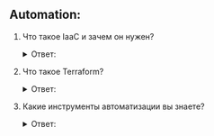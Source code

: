 ## Automation:

1. Что такое IaaC и зачем он нужен?
    <details>
      <summary> Ответ: </summary>

    ***Инфраструктура как код (англ. Infrastructure-as-Code; Iac)*** — это подход для управления и описания инфраструктуры ЦОД через конфигурационные файлы, а не через ручное редактирование конфигураций на серверах или интерактивное взаимодействие.

   Подробнее: https://habr.com/ru/company/otus/blog/574278/
    </details>


2. Что такое Terraform?
    <details>
      <summary> Ответ: </summary>

   ***Terraform*** – это инструмент от компании Hashicorp, помогающий декларативно управлять инфраструктрой. В данном случае не приходится вручную создавать инстансы, сети и т.д. в консоли вашего облачного провайдера; достаточно написать конфигурацию, в которой будет изложено, как вы видите вашу будущую инфраструктуру. Такая конфигурация создается в человеко-читаемом текстовом формате. Если вы хотите изменить вашу инфраструктуру, то редактируете конфигурацию и запускаете terraform apply. Terraform направит вызовы API к вашему облачному провайдеру, чтобы привести инфраструктуру в соответствие с конфигурацией, указанной в этом файле.

   Подробнее: https://habr.com/ru/company/piter/blog/351878/
    </details>


3. Какие инструменты автоматизации вы знаете?
    <details>
      <summary> Ответ: </summary>

   ***10 лучших инструментов для автоматического тестирования программного обеспечения***:

   **1: Selenium**

   **2: TestingWhiz**

   **3: HPE Unified Functional Testing (HP – UFT ранее QTP)**

   **4: TestComplete**

   **5: Ranorex**

   **6: Sahi**

   **7: Watir**

   **8: Tosca Testsuite**

   **9: Telerik TestStudio**

   **10: Katalon Studio**

   Подробнее: https://habr.com/ru/post/481294/
    </details>
